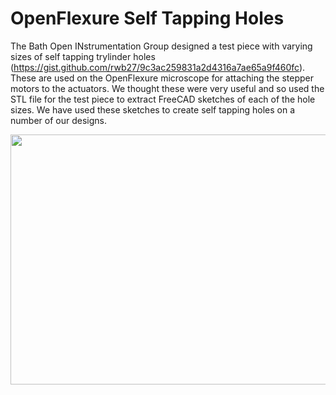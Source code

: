 # OpenFlexure Self Tapping Holes

The Bath Open INstrumentation Group designed a test piece with varying sizes of self tapping trylinder holes (https://gist.github.com/rwb27/9c3ac259831a2d4316a7ae65a9f460fc). These are used on the OpenFlexure microscope for attaching the stepper motors to the actuators. We thought these were very useful and so used the STL file for the test piece to extract FreeCAD sketches of each of the hole sizes. We have used these sketches to create self tapping holes on a number of our designs.

<img src="https://github.com/NanoBioPhotonics-Strathclyde/M4-MultiModal-Modular-Microscopy/blob/main/Images/OpenFlexureSelfTapHoles.png" height=400 width=775>
